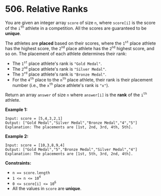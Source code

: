 # 506. Relative Ranks

You are given an integer array `score` of size `n`, where `score[i]` is
the score of the `i`<sup>`th`</sup> athlete in a competition. All the
scores are guaranteed to be **unique**.

The athletes are **placed** based on their scores, where the
`1`<sup>`st`</sup> place athlete has the highest score, the
`2`<sup>`nd`</sup> place athlete has the `2`<sup>`nd`</sup> highest
score, and so on. The placement of each athlete determines their rank:

- The `1`<sup>`st`</sup> place athlete's rank is `"Gold Medal"`.
- The `2`<sup>`nd`</sup> place athlete's rank is `"Silver Medal"`.
- The `3`<sup>`rd`</sup> place athlete's rank is `"Bronze Medal"`.
- For the `4`<sup>`th`</sup> place to the `n`<sup>`th`</sup> place
    athlete, their rank is their placement number (i.e., the
    `x`<sup>`th`</sup> place athlete's rank is `"x"`).

Return an array `answer` of size `n` where `answer[i]` is the **rank**
of the `i`<sup>`th`</sup> athlete.

**Example 1:**

    Input: score = [5,4,3,2,1]
    Output: ["Gold Medal","Silver Medal","Bronze Medal","4","5"]
    Explanation: The placements are [1st, 2nd, 3rd, 4th, 5th].

**Example 2:**

    Input: score = [10,3,8,9,4]
    Output: ["Gold Medal","5","Bronze Medal","Silver Medal","4"]
    Explanation: The placements are [1st, 5th, 3rd, 2nd, 4th].

**Constraints:**

- `n == score.length`
- `1 <= n <= 10`<sup>`4`</sup>
- `0 <= score[i] <= 10`<sup>`6`</sup>
- All the values in `score` are **unique**.
